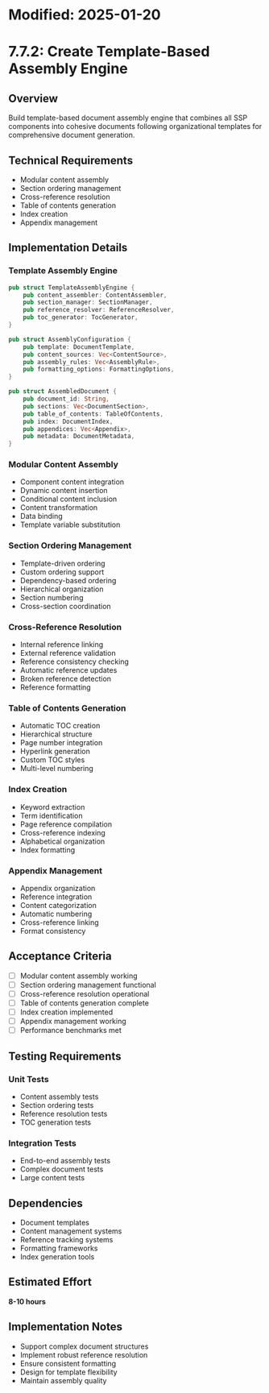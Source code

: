 # Modified: 2025-01-20

# 7.7.2: Create Template-Based Assembly Engine

## Overview
Build template-based document assembly engine that combines all SSP components into cohesive documents following organizational templates for comprehensive document generation.

## Technical Requirements
- Modular content assembly
- Section ordering management
- Cross-reference resolution
- Table of contents generation
- Index creation
- Appendix management

## Implementation Details

### Template Assembly Engine
```rust
pub struct TemplateAssemblyEngine {
    pub content_assembler: ContentAssembler,
    pub section_manager: SectionManager,
    pub reference_resolver: ReferenceResolver,
    pub toc_generator: TocGenerator,
}

pub struct AssemblyConfiguration {
    pub template: DocumentTemplate,
    pub content_sources: Vec<ContentSource>,
    pub assembly_rules: Vec<AssemblyRule>,
    pub formatting_options: FormattingOptions,
}

pub struct AssembledDocument {
    pub document_id: String,
    pub sections: Vec<DocumentSection>,
    pub table_of_contents: TableOfContents,
    pub index: DocumentIndex,
    pub appendices: Vec<Appendix>,
    pub metadata: DocumentMetadata,
}
```

### Modular Content Assembly
- Component content integration
- Dynamic content insertion
- Conditional content inclusion
- Content transformation
- Data binding
- Template variable substitution

### Section Ordering Management
- Template-driven ordering
- Custom ordering support
- Dependency-based ordering
- Hierarchical organization
- Section numbering
- Cross-section coordination

### Cross-Reference Resolution
- Internal reference linking
- External reference validation
- Reference consistency checking
- Automatic reference updates
- Broken reference detection
- Reference formatting

### Table of Contents Generation
- Automatic TOC creation
- Hierarchical structure
- Page number integration
- Hyperlink generation
- Custom TOC styles
- Multi-level numbering

### Index Creation
- Keyword extraction
- Term identification
- Page reference compilation
- Cross-reference indexing
- Alphabetical organization
- Index formatting

### Appendix Management
- Appendix organization
- Reference integration
- Content categorization
- Automatic numbering
- Cross-reference linking
- Format consistency

## Acceptance Criteria
- [ ] Modular content assembly working
- [ ] Section ordering management functional
- [ ] Cross-reference resolution operational
- [ ] Table of contents generation complete
- [ ] Index creation implemented
- [ ] Appendix management working
- [ ] Performance benchmarks met

## Testing Requirements

### Unit Tests
- Content assembly tests
- Section ordering tests
- Reference resolution tests
- TOC generation tests

### Integration Tests
- End-to-end assembly tests
- Complex document tests
- Large content tests

## Dependencies
- Document templates
- Content management systems
- Reference tracking systems
- Formatting frameworks
- Index generation tools

## Estimated Effort
**8-10 hours**

## Implementation Notes
- Support complex document structures
- Implement robust reference resolution
- Ensure consistent formatting
- Design for template flexibility
- Maintain assembly quality
